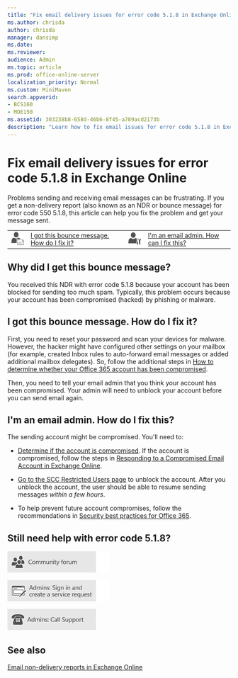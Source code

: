 ```yaml
---
title: "Fix email delivery issues for error code 5.1.8 in Exchange Online"
ms.author: chrisda
author: chrisda
manager: dansimp
ms.date: 
ms.reviewer: 
audience: Admin
ms.topic: article
ms.prod: office-online-server
localization_priority: Normal
ms.custom: MiniMaven
search.appverid:
- BCS160
- MOE150
ms.assetid: 303238b8-658d-46b6-8f45-a789acd2173b
description: "Learn how to fix email issues for error code 5.1.8 in Exchange Online (the account has been blocked for sending too much spam)."
---
```


# Fix email delivery issues for error code 5.1.8 in Exchange Online

Problems sending and receiving email messages can be frustrating. If you get a non-delivery report (also known as an NDR or bounce message) for error code 550 5.1.8, this article can help you fix the problem and get your message sent.

|||||
|:-----|:-----|:-----|:-----|
|![Email user icon](../../media/31425afd-41a9-435e-aa85-6886277c369b.png)|[I got this bounce message. How do I fix it?](#i-got-this-bounce-message-how-do-i-fix-it)|![Email admin icon](../../media/3d4c569e-b819-4a29-86b1-4b9619cf2acf.png)|[I'm an email admin. How can I fix this?](#im-an-email-admin-how-do-i-fix-this)|

## Why did I get this bounce message?

You received this NDR with error code 5.1.8 because your account has been blocked for sending too much spam. Typically, this problem occurs because your account has been compromised (hacked) by phishing or malware.

## I got this bounce message. How do I fix it?

First, you need to reset your password and scan your devices for malware. However, the hacker might have configured other settings on your mailbox (for example, created Inbox rules to auto-forward email messages or added additional mailbox delegates). So, follow the additional steps in [How to determine whether your Office 365 account has been compromised](https://go.microsoft.com/fwlink/p/?linkid=861995).

Then, you need to tell your email admin that you think your account has been compromised. Your admin will need to unblock your account before you can send email again.

## I'm an email admin. How do I fix this?

The sending account might be compromised. You'll need to:

- [Determine if the account is compromised](https://support.microsoft.com/help/2551603/how-to-determine-whether-your-office-365-account-has-been-compromised). If the account is compromised, follow the steps in [Responding to a Compromised Email Account in Exchange Online](https://docs.microsoft.com/office365/securitycompliance/responding-to-a-compromised-email-account).

- [Go to the SCC Restricted Users page](https://protection.office.com/?hash=restrictedusers) to unblock the account. After you unblock the account, the user should be able to resume sending messages *within a few hours*.

- To help prevent future account compromises, follow the recommendations in [Security best practices for Office 365](https://support.office.com/article/9295e396-e53d-49b9-ae9b-0b5828cdedc3.aspx).

## Still need help with error code 5.1.8?

[![Get help from the Office 365 community forums](../../media/12a746cc-184b-4288-908c-f718ce9c4ba5.png)](https://go.microsoft.com/fwlink/p/?LinkId=518605)

[![Admins: Sign in and create a service request](../../media/10862798-181d-47a5-ae4f-3f8d5a2874d4.png)](https://go.microsoft.com/fwlink/p/?LinkId=519124)

[![Admins: Call Support](../../media/9f262e67-e8c9-4fc0-85c2-b3f4cfbc064e.png)](https://go.microsoft.com/fwlink/p/?LinkID=518322)

## See also

[Email non-delivery reports in Exchange Online](non-delivery-reports-in-exchange-online.md)
